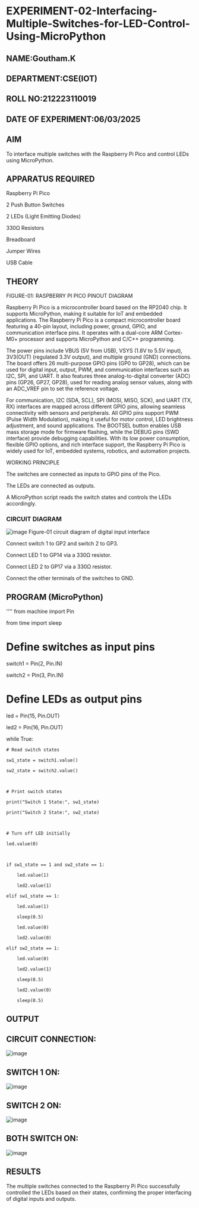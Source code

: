 # EXPERIMENT-02-Interfacing-Multiple-Switches-for-LED-Control-Using-MicroPython


 
## NAME:Goutham.K

## DEPARTMENT:CSE(IOT)

## ROLL NO:212223110019

## DATE OF EXPERIMENT:06/03/2025

## AIM

To interface multiple switches with the Raspberry Pi Pico and control LEDs using MicroPython.

## APPARATUS REQUIRED

Raspberry Pi Pico

2 Push Button Switches

2 LEDs (Light Emitting Diodes)

330Ω Resistors

Breadboard

Jumper Wires

USB Cable

## THEORY



FIGURE-01: RASPBERRY PI PICO PINOUT DIAGRAM

Raspberry Pi Pico is a microcontroller board based on the RP2040 chip. It supports MicroPython, making it suitable for IoT and embedded applications. The Raspberry Pi Pico is a compact microcontroller board featuring a 40-pin layout, including power, ground, GPIO, and communication interface pins. It operates with a dual-core ARM Cortex-M0+ processor and supports MicroPython and C/C++ programming.

The power pins include VBUS (5V from USB), VSYS (1.8V to 5.5V input), 3V3(OUT) (regulated 3.3V output), and multiple ground (GND) connections. The board offers 26 multi-purpose GPIO pins (GP0 to GP28), which can be used for digital input, output, PWM, and communication interfaces such as I2C, SPI, and UART. It also features three analog-to-digital converter (ADC) pins (GP26, GP27, GP28), used for reading analog sensor values, along with an ADC_VREF pin to set the reference voltage.

For communication, I2C (SDA, SCL), SPI (MOSI, MISO, SCK), and UART (TX, RX) interfaces are mapped across different GPIO pins, allowing seamless connectivity with sensors and peripherals. All GPIO pins support PWM (Pulse Width Modulation), making it useful for motor control, LED brightness adjustment, and sound applications. The BOOTSEL button enables USB mass storage mode for firmware flashing, while the DEBUG pins (SWD interface) provide debugging capabilities. With its low power consumption, flexible GPIO options, and rich interface support, the Raspberry Pi Pico is widely used for IoT, embedded systems, robotics, and automation projects.

WORKING PRINCIPLE

The switches are connected as inputs to GPIO pins of the Pico.

The LEDs are connected as outputs.

A MicroPython script reads the switch states and controls the LEDs accordingly.

### CIRCUIT DIAGRAM
 ![image](https://github.com/user-attachments/assets/1c7234b9-5041-4156-94b8-0b846adb6b8e)
    Figure-01 circuit diagram of digital input interface 


Connect switch 1 to GP2 and switch 2 to GP3.

Connect LED 1 to GP14 via a 330Ω resistor.

Connect LED 2 to GP17 via a 330Ω resistor.

Connect the other terminals of the switches to GND.

## PROGRAM (MicroPython)
''''
from machine import Pin

from time import sleep



# Define switches as input pins

switch1 = Pin(2, Pin.IN)

switch2 = Pin(3, Pin.IN)



# Define LEDs as output pins

led = Pin(15, Pin.OUT)

led2 = Pin(16, Pin.OUT)



while True:

    # Read switch states

    sw1_state = switch1.value()

    sw2_state = switch2.value()



    # Print switch states

    print("Switch 1 State:", sw1_state)

    print("Switch 2 State:", sw2_state)



    # Turn off LED initially

    led.value(0)



    if sw1_state == 1 and sw2_state == 1:

        led.value(1)

        led2.value(1)

    elif sw1_state == 1:

        led.value(1)

        sleep(0.5)

        led.value(0)

        led2.value(0)

    elif sw2_state == 1:

        led.value(0)

        led2.value(1)

        sleep(0.5)

        led2.value(0)

        sleep(0.5)


 

## OUTPUT
## CIRCUIT CONNECTION:
![image](https://github.com/user-attachments/assets/1d79589f-2452-4ede-b094-acb8ab53e357)

## SWITCH 1 ON:
![image](https://github.com/user-attachments/assets/e56dedb4-4e7b-4e50-9071-581f0122864a)

## SWITCH 2 ON:
![image](https://github.com/user-attachments/assets/c627039b-311b-4589-a699-af9c3e85c96e)

## BOTH SWITCH ON:
![image](https://github.com/user-attachments/assets/8160d03f-16d2-4520-9d9b-9055eade9b5a)






## RESULTS

The multiple switches connected to the Raspberry Pi Pico successfully controlled the LEDs based on their states, confirming the proper interfacing of digital inputs and outputs.

